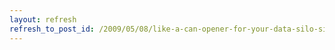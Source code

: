 ```yaml
---
layout: refresh
refresh_to_post_id: /2009/05/08/like-a-can-opener-for-your-data-silo-simple-access-through-atompub-and-jangle
---
```

